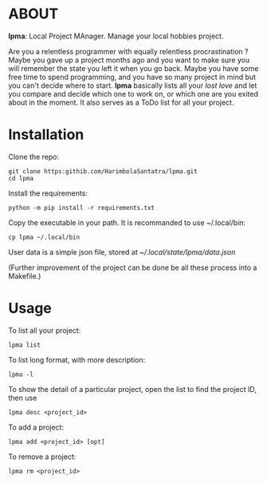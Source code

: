 # ABOUT
**lpma**: Local Project MAnager. Manage your local hobbies project.

Are you a relentless programmer with equally relentless procrastination ? Maybe you gave up a project months ago and you want to make sure you will remember the state you left it when you go back. Maybe you have some free time to spend programming, and you have so many project in mind but you can't decide where to start. **lpma** basically lists all your *lost love* and let you compare and decide which one to work on, or which one are you exited about in the moment.
It also serves as a ToDo list for all your project.


# Installation
Clone the repo:

    git clone https:githib.com/HarimbolaSantatra/lpma.git
    cd lpma

Install the requirements:

    python -m pip install -r requirements.txt

Copy the executable in your path. It is recommanded to use ~/.local/bin:

    cp lpma ~/.local/bin

User data is a simple json file, stored at _~/.local/state/lpma/data.json_

(Further improvement of the project can be done be all these process into a Makefile.)


# Usage
To list all your project:

    lpma list

To list long format, with more description:

    lpma -l

To show the detail of a particular project, open the list to find the project ID, then use

    lpma desc <project_id>

To add a project:

    lpma add <project_id> [opt]

To remove a project:

    lpma rm <project_id>

